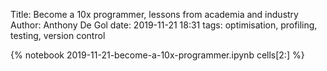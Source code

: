 Title: Become a 10x programmer, lessons from academia and industry
Author: Anthony De Gol
date: 2019-11-21 18:31
tags: optimisation, profiling, testing, version control

{% notebook 2019-11-21-become-a-10x-programmer.ipynb cells[2:] %}